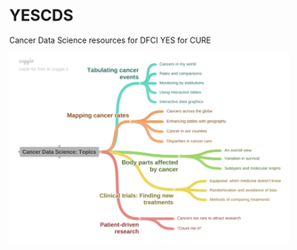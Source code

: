 # YESCDS
Cancer Data Science resources for DFCI YES for CURE

![coggle map](man/figures/Cancer_Data_Science_Topics.png)
